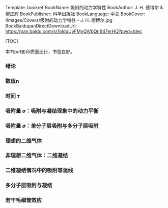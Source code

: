 Template: bookref
BookName: 吸附的动力学特性
BookAuthor: J. H. 德博尔 & 柳正辉
BookPublisher: 科学出版社
BookLanguage: 中文
BookCover: /images/Covers/吸附的动力学特性 - J. H. 德博尔.jpg
BookBaidupanDirectDownloadUrl: https://pan.baidu.com/s/1olduUyFMyQjVbQn647erHQ?pwd=tdec 


[TOC]

本书pdf影印质量还行，书签良好。

### 绪论

### 数值n

### 时间 $\tau$

### 吸附量 $\sigma$：吸附与凝结现象中的动力平衡

### 吸附量 $\sigma$：单分子层吸附与多分子层吸附

### 理想的二维气体

### 非理想二维气体：二维凝结

### 二维凝结情况中的吸附等温线

### 多分子层吸附与凝结

### 若干毛细管效应

